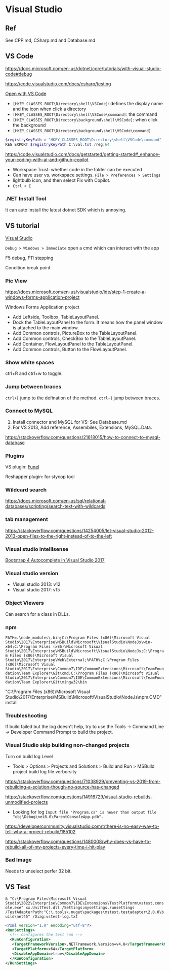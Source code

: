 # Visual Studio

## Ref

See CPP.md, CSharp.md and Database.md

## VS Code

<https://docs.microsoft.com/en-us/dotnet/core/tutorials/with-visual-studio-code#debug>

<https://code.visualstudio.com/docs/csharp/testing>

[Open with VS Code](https://stackoverflow.com/questions/64461301/open-folder-in-vs-code-from-windows-explorer)

- `[HKEY_CLASSES_ROOT\Directory\shell\VSCode]`: defines the display name and the icon when click a directory
- `[HKEY_CLASSES_ROOT\Directory\shell\VSCode\command]`: the command
- `[HKEY_CLASSES_ROOT\Directory\background\shell\VSCode]`: when click the background
- `[HKEY_CLASSES_ROOT\Directory\background\shell\VSCode\command]`

```Powershell
$registryKeyPath = "HKEY_CLASSES_ROOT\Directory\shell\VSCode\command"
REG EXPORT $registryKeyPath C:\val.txt /reg:64
```

<https://code.visualstudio.com/docs/getstarted/getting-started#_enhance-your-coding-with-ai-and-github-copilot>

- Workspace Trust: whether code in the folder can be executed
- Can have user vs. workspace settings. `File > Preferences > Settings`
- lightbulb icon, and then select Fix with Copilot.
- `Ctrl + I`

### .NET Install Tool

It can auto install the latest dotnet SDK which is annoying.

## VS tutorial

[Visual Studio](https://docs.microsoft.com/en-us/dotnet/articles/csharp/getting-started/with-visual-studio)

`Debug > Windows > Immediate` open a cmd which can interact with the app

F5 debug, F11 stepping

Condition break point

### Pic View

<https://docs.microsoft.com/en-us/visualstudio/ide/step-1-create-a-windows-forms-application-project>

Windows Forms Application project

- Add Leftside, Toolbox, TableLayoutPanel.
- Dock the TableLayoutPanel to the form. It means how the panel window is attached to the main window.
- Add Common controls, PictureBox to the TableLayoutPanel.
- Add Common controls, CheckBox to the TableLayoutPanel.
- Add Container, FlowLayoutPanel to the TableLayoutPanel.
- Add Common controls, Button to the FlowLayoutPanel.

### Show white spaces

ctrl+R and ctrl+w to toggle.

### Jump between braces

`ctrl+[` jump to the defination of the method. `ctrl+]` jump between braces.

### Connect to MySQL

1. Install connector and MySQL for VS: See Database.md
2. For VS 2013, Add reference, Assembiles, Extensions, MySQL.Data.

<https://stackoverflow.com/questions/21618015/how-to-connect-to-mysql-database>

### Plugins

VS plugin: [Funel](https://marketplace.visualstudio.com/items?itemName=DimitriDering.Funnel)

Reshapper plugin: for stycop tool

### Wildcard search

<https://docs.microsoft.com/en-us/sql/relational-databases/scripting/search-text-with-wildcards>

### tab management

<https://stackoverflow.com/questions/14254005/let-visual-studio-2012-2013-open-files-to-the-right-instead-of-to-the-left>

### Visual studio intellisense

[Bootstrap 4 Autocomplete in Visual Studio 2017](https://stackoverflow.com/questions/48629436/bootstrap-4-autocomplete-in-visual-studio-2017)

### Visual studio version

- Visual studio 2013: v12
- Visual studio 2017: v15

### Object Viewers

Can search for a class in DLLs.

### npm

`PATH=.\node_modules\.bin;C:\Program Files (x86)\Microsoft Visual Studio\2017\Enterprise\MSBuild\Microsoft\VisualStudio\NodeJs\win-x64;C:\Program Files (x86)\Microsoft Visual Studio\2017\Enterprise\MSBuild\Microsoft\VisualStudio\NodeJs;C:\Program Files (x86)\Microsoft Visual Studio\2017\Enterprise\Web\External;%PATH%;C:\Program Files (x86)\Microsoft Visual Studio\2017\Enterprise\Common7\IDE\CommonExtensions\Microsoft\TeamFoundation\Team Explorer\Git\cmd;C:\Program Files (x86)\Microsoft Visual Studio\2017\Enterprise\Common7\IDE\CommonExtensions\Microsoft\TeamFoundation\Team Explorer\Git\mingw32\bin`

"C:\Program Files (x86)\Microsoft Visual Studio\2017\Enterprise\MSBuild\Microsoft\VisualStudio\NodeJs\npm.CMD" install

### Troubleshooting

If build failed but the log doesn't help, try to use the Tools -> Command Line -> Developer Command Prompt to build the project.

### Visual Studio skip building non-changed projects

Turn on build log Level

- Tools > Options > Projects and Solutions > Build and Run > MSBuild project build log file verborsity

<https://stackoverflow.com/questions/71038929/preventing-vs-2019-from-rebuilding-a-solution-though-no-source-has-changed>

<https://stackoverflow.com/questions/14916729/visual-studio-rebuilds-unmodified-projects>

- Looking for log `Input file "Program.cs" is newer than output file "obj\Debug\net8.0\ParentConsoleApp.pdb".`

<https://developercommunity.visualstudio.com/t/there-is-no-easy-way-to-tell-why-a-project-rebuild/185102>

<https://stackoverflow.com/questions/1480008/why-does-vs-have-to-rebuild-all-of-my-projects-every-time-i-hit-play>

### Bad Image

Needs to unselect perfer 32 bit.

## VS Test

`& "C:\Program Files\Microsoft Visual Studio\2022\Enterprise\Common7\IDE\Extensions\TestPlatform\vstest.console.exe" xx.UnitTest.dll /Settings:mysettings.runsettings /TestAdapterPath:"C:\.tools\.nuget\packages\mstest.testadapter\2.0.0\build\net45" /Diag:vstest-log.txt`

```xml
<?xml version="1.0" encoding="utf-8"?>
<RunSettings>
  <!-- Configures the test run -->
  <RunConfiguration>
   <TargetFrameworkVersion>.NETFramework,Version=v4.8</TargetFrameworkVersion>
   <TargetPlatform>x64</TargetPlatform>
   <DisableAppDomain>true</DisableAppDomain>
  </RunConfiguration>
</RunSettings>
```
